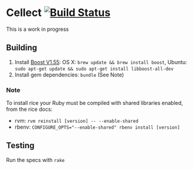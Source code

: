 # Cellect [![Build Status](https://travis-ci.org/zooniverse/Cellect.svg?branch=master)](https://travis-ci.org/zooniverse/Cellect)

This is a work in progress

## Building

1. Install [Boost V1.55](http://www.boost.org/): OS X: `brew update && brew install boost`, Ubuntu: `sudo apt-get update && sudo apt-get install libboost-all-dev`
2. Install gem dependencies: `bundle` (See Note)


### Note
To install rice your Ruby must be compiled with shared libraries enabled, from the rice docs: 
* rvm:   `rvm reinstall [version] -- --enable-shared`
* rbenv: `CONFIGURE_OPTS="--enable-shared" rbenv install [version]`


## Testing

Run the specs with `rake`
